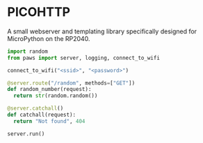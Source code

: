 # PICOHTTP

A small webserver and templating library specifically designed for MicroPython on the RP2040.

```python
import random
from paws import server, logging, connect_to_wifi

connect_to_wifi("<ssid>", "<password>")

@server.route("/random", methods=["GET"])
def random_number(request):
  return str(random.random())

@server.catchall()
def catchall(request):
  return "Not found", 404

server.run()
```
